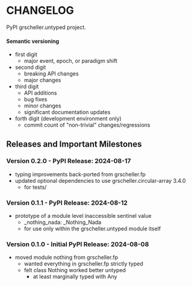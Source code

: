 # CHANGELOG

PyPI grscheller.untyped project.

#### Semantic versioning

* first digit
  * major event, epoch, or paradigm shift
* second digit
  * breaking API changes
  * major changes
* third digit
  * API additions
  * bug fixes
  * minor changes
  * significant documentation updates
* forth digit (development environment only)
  * commit count of "non-trivial" changes/regressions

## Releases and Important Milestones

### Version 0.2.0 - PyPI Release: 2024-08-17

* typing improvements back-ported from grscheller.fp
* updated optional dependencies to use grscheller.circular-array 3.4.0
  * for tests/

### Version 0.1.1 - PyPI Release: 2024-08-12

* prototype of a module level inaccessible sentinel value
  * _nothing_nada: _Nothing_Nada
  * for use only within the grscheller.untyped module itself

### Version 0.1.0 - Initial PyPI Release: 2024-08-08

* moved module nothing from grscheller.fp
  * wanted everything in grscheller.fp strictly typed
  * felt class Nothing worked better untyped
    * at least marginally typed with Any
